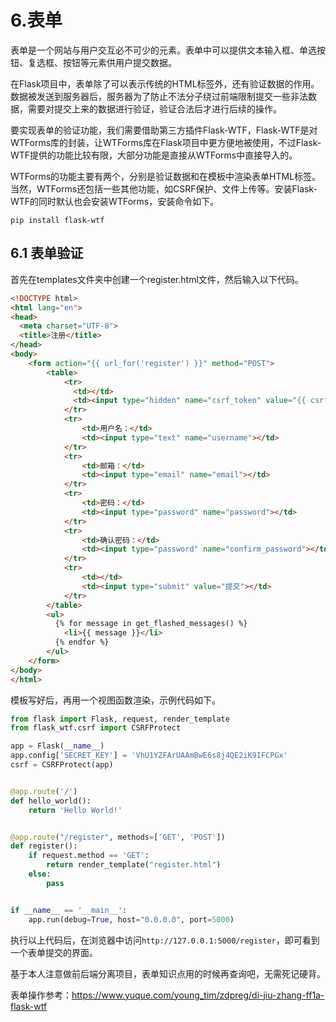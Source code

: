# 6.表单



表单是一个网站与用户交互必不可少的元素。表单中可以提供文本输入框、单选按钮、复选框、按钮等元素供用户提交数据。


在Flask项目中，表单除了可以表示传统的HTML标签外，还有验证数据的作用。数据被发送到服务器后，服务器为了防止不法分子绕过前端限制提交一些非法数据，需要对提交上来的数据进行验证，验证合法后才进行后续的操作。


要实现表单的验证功能，我们需要借助第三方插件Flask-WTF，Flask-WTF是对WTForms库的封装，让WTForms库在Flask项目中更方便地被使用，不过Flask-WTF提供的功能比较有限，大部分功能是直接从WTForms中直接导入的。


WTForms的功能主要有两个，分别是验证数据和在模板中渲染表单HTML标签。当然，WTForms还包括一些其他功能，如CSRF保护、文件上传等。安装Flask-WTF的同时默认也会安装WTForms，安装命令如下。


```shell
pip install flask-wtf
```


## 6.1 表单验证


首先在templates文件夹中创建一个register.html文件，然后输入以下代码。


```html
<!DOCTYPE html>
<html lang="en">
<head>
  <meta charset="UTF-8">
  <title>注册</title>
</head>
<body>
    <form action="{{ url_for('register') }}" method="POST">
        <table>
            <tr>
              <td></td>
              <td><input type="hidden" name="csrf_token" value="{{ csrf_token() }}"></td>
            </tr>
            <tr>
                <td>用户名：</td>
                <td><input type="text" name="username"></td>
            </tr>
            <tr>
                <td>邮箱：</td>
                <td><input type="email" name="email"></td>
            </tr>
            <tr>
                <td>密码：</td>
                <td><input type="password" name="password"></td>
            </tr>
            <tr>
                <td>确认密码：</td>
                <td><input type="password" name="confirm_password"></td>
            </tr>
            <tr>
                <td></td>
                <td><input type="submit" value="提交"></td>
            </tr>
        </table>
        <ul>
          {% for message in get_flashed_messages() %}
            <li>{{ message }}</li>
          {% endfor %}
        </ul>
    </form>
</body>
</html>
```

模板写好后，再用一个视图函数渲染，示例代码如下。

```python
from flask import Flask, request, render_template
from flask_wtf.csrf import CSRFProtect

app = Flask(__name__)
app.config['SECRET_KEY'] = 'VhU1YZFArUAAmBwE6s8j4QE2iK9IFCPGx'
csrf = CSRFProtect(app)


@app.route('/')
def hello_world():
    return 'Hello World!'


@app.route("/register", methods=['GET', 'POST'])
def register():
    if request.method == 'GET':
        return render_template("register.html")
    else:
        pass


if __name__ == '__main__':
    app.run(debug=True, host="0.0.0.0", port=5000)
```


执行以上代码后，在浏览器中访问`http://127.0.0.1:5000/register`，即可看到一个表单提交的界面。




基于本人注意做前后端分离项目，表单知识点用的时候再查询吧，无需死记硬背。


表单操作参考：https://www.yuque.com/young_tim/zdpreg/di-jiu-zhang-ff1a-flask-wtf
